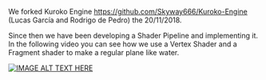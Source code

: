 We forked Kuroko Engine  https://github.com/Skyway666/Kuroko-Engine (Lucas García and Rodrigo de Pedro) the 20/11/2018. 

Since then we have been developing a Shader Pipeline and implementing it.
In the following video you can see how we use a Vertex Shader and a Fragment shader to make a regular plane like water.

[![IMAGE ALT TEXT HERE](https://img.youtube.com/vi/7tExj-Y8Q64/0.jpg)](https://www.youtube.com/watch?v=7tExj-Y8Q64)


